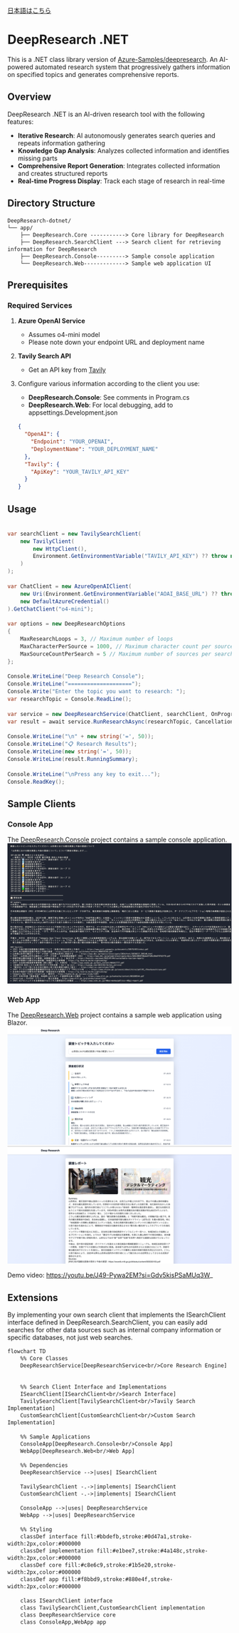 [日本語はこちら](README_ja.md)

# DeepResearch .NET

This is a .NET class library version of [Azure-Samples/deepresearch](https://github.com/Azure-Samples/deepresearch).
An AI-powered automated research system that progressively gathers information on specified topics and generates comprehensive reports.

## Overview

DeepResearch .NET is an AI-driven research tool with the following features:

- **Iterative Research**: AI autonomously generates search queries and repeats information gathering
- **Knowledge Gap Analysis**: Analyzes collected information and identifies missing parts
- **Comprehensive Report Generation**: Integrates collected information and creates structured reports
- **Real-time Progress Display**: Track each stage of research in real-time

## Directory Structure

```
DeepResearch-dotnet/
└── app/
    ├── DeepResearch.Core -----------> Core library for DeepResearch
    ├── DeepResearch.SearchClient ---> Search client for retrieving information for DeepResearch
    ├── DeepResearch.Console---------> Sample console application
    └── DeepResearch.Web-------------> Sample web application UI
```

## Prerequisites

### Required Services

1. **Azure OpenAI Service**

   - Assumes o4-mini model
   - Please note down your endpoint URL and deployment name

2. **Tavily Search API**

   - Get an API key from [Tavily](https://tavily.com/)

3. Configure various information according to the client you use:
   - **DeepResearch.Console**: See comments in Program.cs
   - **DeepResearch.Web**: For local debugging, add to appsettings.Development.json
   ```json
   {
     "OpenAI": {
       "Endpoint": "YOUR_OPENAI",
       "DeploymentName": "YOUR_DEPLOYMENT_NAME"
     },
     "Tavily": {
       "ApiKey": "YOUR_TAVILY_API_KEY"
     }
   }
   ```

## Usage

```csharp

var searchClient = new TavilySearchClient(
    new TavilyClient(
        new HttpClient(),
        Environment.GetEnvironmentVariable("TAVILY_API_KEY") ?? throw new Exception("TAVILY_API_KEY is not set.")
    )
);

var ChatClient = new AzureOpenAIClient(
    new Uri(Environment.GetEnvironmentVariable("AOAI_BASE_URL") ?? throw new Exception("AOAI_BASE_URL is not set.")),
    new DefaultAzureCredential()
).GetChatClient("o4-mini");

var options = new DeepResearchOptions
{
    MaxResearchLoops = 3, // Maximum number of loops
    MaxCharacterPerSource = 1000, // Maximum character count per source
    MaxSourceCountPerSearch = 5 // Maximum number of sources per search
};

Console.WriteLine("Deep Research Console");
Console.WriteLine("====================");
Console.Write("Enter the topic you want to research: ");
var researchTopic = Console.ReadLine();

var service = new DeepResearchService(ChatClient, searchClient, OnProgressChanged, options);
var result = await service.RunResearchAsync(researchTopic, CancellationToken.None);

Console.WriteLine("\n" + new string('=', 50));
Console.WriteLine("📋 Research Results");
Console.WriteLine(new string('=', 50));
Console.WriteLine(result.RunningSummary);

Console.WriteLine("\nPress any key to exit...");
Console.ReadKey();
```

## Sample Clients

### Console App

The [DeepResearch.Console](/app/DeepResearch.Console/) project contains a sample console application.
![DeepResearch.Console](/images/consoleapp.png)

### Web App

The [DeepResearch.Web](/app/DeepResearch.Web/) project contains a sample web application using Blazor.
![DeepResearch.Web](/images/webapp1.png)
![DeepResearch.Web](/images/webapp2.png)

Demo video: https://youtu.be/J49-Pywa2EM?si=Gdv5kisPSaMUq3W_

## Extensions

By implementing your own search client that implements the ISearchClient interface defined in DeepResearch.SearchClient, you can easily add searches for other data sources such as internal company information or specific databases, not just web searches.

```mermaid
flowchart TD
    %% Core Classes
    DeepResearchService[DeepResearchService<br/>Core Research Engine]


    %% Search Client Interface and Implementations
    ISearchClient[ISearchClient<br/>Search Interface]
    TavilySearchClient[TavilySearchClient<br/>Tavily Search Implementation]
    CustomSearchClient[CustomSearchClient<br/>Custom Search Implementation]

    %% Sample Applications
    ConsoleApp[DeepResearch.Console<br/>Console App]
    WebApp[DeepResearch.Web<br/>Web App]

    %% Dependencies
    DeepResearchService -->|uses| ISearchClient

    TavilySearchClient -.->|implements| ISearchClient
    CustomSearchClient -.->|implements| ISearchClient

    ConsoleApp -->|uses| DeepResearchService
    WebApp -->|uses| DeepResearchService

    %% Styling
    classDef interface fill:#bbdefb,stroke:#0d47a1,stroke-width:2px,color:#000000
    classDef implementation fill:#e1bee7,stroke:#4a148c,stroke-width:2px,color:#000000
    classDef core fill:#c8e6c9,stroke:#1b5e20,stroke-width:2px,color:#000000
    classDef app fill:#f8bbd9,stroke:#880e4f,stroke-width:2px,color:#000000

    class ISearchClient interface
    class TavilySearchClient,CustomSearchClient implementation
    class DeepResearchService core
    class ConsoleApp,WebApp app
```
